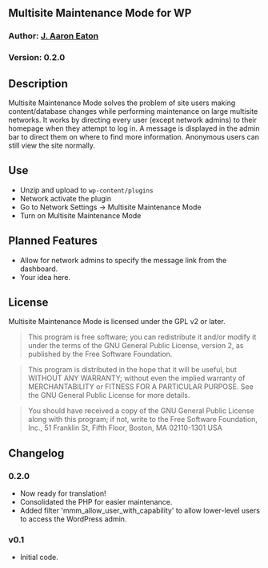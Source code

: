 ## Multisite Maintenance Mode for WP

### Author: [J. Aaron Eaton][1]

### Version: 0.2.0

## Description

Multisite Maintenance Mode solves the problem of site users making content/database changes while performing maintenance on large multisite networks. It works by directing every user (except network admins) to their homepage when they attempt to log in. A message is displayed in the admin bar to direct them on where to find more information. Anonymous users can still view the site normally.

## Use

* Unzip and upload to `wp-content/plugins`
* Network activate the plugin
* Go to Network Settings -> Multisite Maintenance Mode
* Turn on Multisite Maintenance Mode

## Planned Features

* Allow for network admins to specify the message link from the dashboard.
* Your idea here.

## License

Multisite Maintenance Mode is licensed under the GPL v2 or later.

> This program is free software; you can redistribute it and/or modify
it under the terms of the GNU General Public License, version 2, as 
published by the Free Software Foundation.

> This program is distributed in the hope that it will be useful,
but WITHOUT ANY WARRANTY; without even the implied warranty of
MERCHANTABILITY or FITNESS FOR A PARTICULAR PURPOSE.  See the
GNU General Public License for more details.

> You should have received a copy of the GNU General Public License
along with this program; if not, write to the Free Software
Foundation, Inc., 51 Franklin St, Fifth Floor, Boston, MA  02110-1301  USA

## Changelog

### 0.2.0

* Now ready for translation!
* Consolidated the PHP for easier maintenance.
* Added filter 'mmm_allow_user_with_capability' to allow lower-level users to access the WordPress admin.

### v0.1

* Initial code.

[1]:http://channeleaton.com
